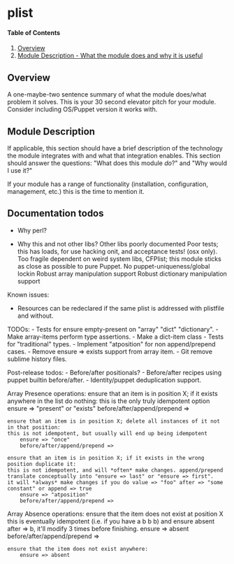 # plist

#### Table of Contents

1. [Overview](#overview)
2. [Module Description - What the module does and why it is useful](#module-description)

## Overview

A one-maybe-two sentence summary of what the module does/what problem it solves.
This is your 30 second elevator pitch for your module. Consider including
OS/Puppet version it works with.

## Module Description

If applicable, this section should have a brief description of the technology
the module integrates with and what that integration enables. This section
should answer the questions: "What does this module *do*?" and "Why would I use
it?"

If your module has a range of functionality (installation, configuration,
management, etc.) this is the time to mention it.

## Documentation todos
- Why perl?

- Why this and not other libs?
	Other libs poorly documented
	Poor tests; this has loads, for use hacking onit, and acceptance tests! (osx only).
	Too fragile dependent on weird system libs, CFPlist; this module sticks as close as possible to pure Puppet.
	No puppet-uniqueness/global lockin
	Robust array manipulation support
	Robust dictionary manipulation support

Known issues:
- Resources can be redeclared if the same plist is addressed with plistfile and without.

TODOs:
	- Tests for ensure empty-present on "array" "dict" "dictionary".
	- Make array-items perform type assertions. 
	- Make a dict-item class
	- Tests for "traditional" types.
	- Implement "atposition" for non append/prepend cases.
	- Remove ensure => exists support from array item.
	- Git remove sublime history files.

Post-release todos:
	- Before/after positionals?
	- Before/after recipes using puppet builtin before/after.
	- Identity/puppet deduplication support.


Array Presence operations:
	ensure that an item is in position X; if it exists anywhere in the list do nothing:
	this is the only truly idempotent option
		ensure => "present" or "exists"
		before/after/append/prepend =>

	ensure that an item is in position X; delete all instances of it not in that position:
	this is not idempotent, but usually will end up being idempotent
		ensure => "once"
		before/after/append/prepend =>

	ensure that an item is in position X; if it exists in the wrong position duplicate it: 
	this is not idempotent, and will *often* make changes. append/prepend translate conceptually into "ensure => last" or "ensure => first".
	it will *always* make changes if you do value => "foo" after => "some constant" or append => true
		ensure => "atposition"
		before/after/append/prepend =>

Array Absence operations:
	ensure that the item does not exist at position X
	this is eventually idempotent (i.e. if you have a b b b) and ensure absent after => b, it'll modify 3 times before finishing.
		ensure => absent
		before/after/append/prepend =>

	ensure that the item does not exist anywhere:
		ensure => absent
